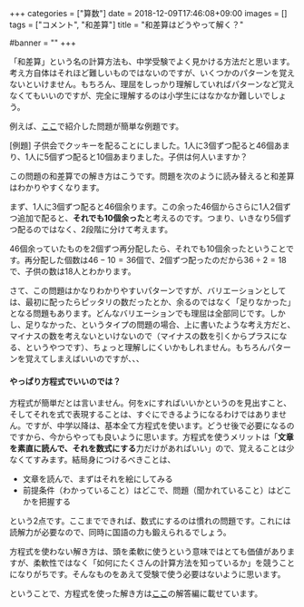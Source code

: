 +++
categories = ["算数"]
date = 2018-12-09T17:46:08+09:00
images = []
tags = ["コメント", "和差算"]
title = "和差算はどうやって解く？"

#banner = ""
+++

「和差算」という名の計算方法も、中学受験でよく見かける方法だと思います。考え方自体はそれほど難しいものではないのですが、いくつかのパターンを覚えないといけません。もちろん、理屈をしっかり理解していればパターンなど覚えなくてもいいのですが、完全に理解するのは小学生にはなかなか難しいでしょう。

例えば、[ここ](https://study-blog.tokyo/2018/12/08/和差算の問題その１/)で紹介した問題が簡単な例題です。

[例題] 子供会でクッキーを配ることにしました。1人に3個ずつ配ると46個あまり、1人に5個ずつ配ると10個あまりました。子供は何人いますか？

この問題の和差算での解き方はこうです。問題を次のように読み替えると和差算はわかりやすくなります。

<!--more-->

まず、1人に3個ずつ配ると46個余ります。この余った46個からさらに1人2個ずつ追加で配ると、**それでも10個余った**と考えるのです。つまり、いきなり5個ずつ配るのではなく、2段階に分けて考えます。

46個余っていたものを2個ずつ再分配したら、それでも10個余ったということです。再分配した個数は$46-10=36$個で、2個ずつ配ったのだから$36\div2=18$で、子供の数は18人とわかります。

さて、この問題はかなりわかりやすいパターンですが、バリエーションとしては、最初に配ったらピッタリの数だったとか、余るのではなく「足りなかった」となる問題もあります。どんなバリエーションでも理屈は全部同じです。しかし、足りなかった、というタイプの問題の場合、上に書いたような考え方だと、マイナスの数を考えないといけないので（マイナスの数を引くからプラスになる、というやつです）、ちょっと理解しにくいかもしれません。もちろんパターンを覚えてしまえばいいのですが、、、

#### やっぱり方程式でいいのでは？

方程式が簡単だとは言いません。何を$x$にすればいいかというのを見出すこと、そしてそれを式で表現することは、すぐにできるようになるわけではありません。ですが、中学以降は、基本全て方程式を使います。どうせ後で必要になるのですから、今からやっても良いように思います。方程式を使うメリットは「**文章を素直に読んで、それを数式にする**力だけがあればいい」ので、覚えることは少なくてすみます。結局身につけるべきことは、

* 文章を読んで、まずはそれを絵にしてみる
* 前提条件（わかっていること）はどこで、問題（聞かれていること）はどこかを把握する

という2点です。ここまでできれば、数式にするのは慣れの問題です。これには読解力が必要なので、同時に国語の力も鍛えられるでしょう。

方程式を使わない解き方は、頭を柔軟に使うという意味ではとても価値がありますが、柔軟性ではなく「如何にたくさんの計算方法を知っているか」を競うことになりがちです。そんなものをあえて受験で使う必要はないように思います。

ということで、方程式を使った解き方は[ここ](https://study-blog.tokyo/2018/12/08/和差算の問題その１/)の解答編に載せています。